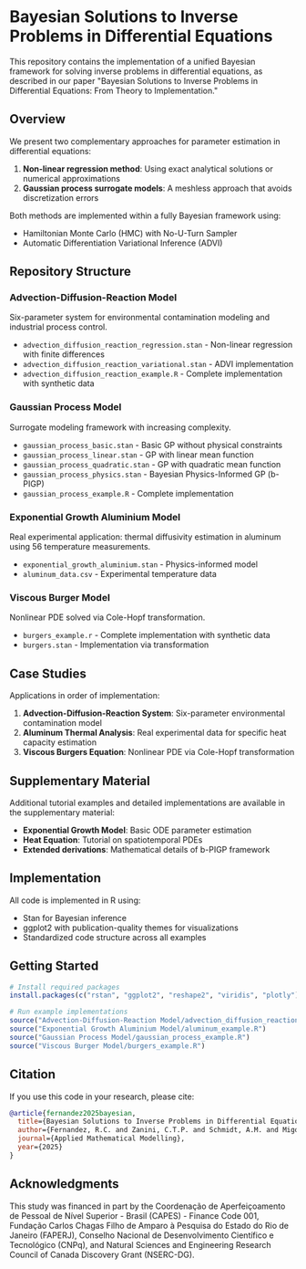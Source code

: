 # Bayesian Solutions to Inverse Problems in Differential Equations

This repository contains the implementation of a unified Bayesian framework for solving inverse problems in differential equations, as described in our paper "Bayesian Solutions to Inverse Problems in Differential Equations: From Theory to Implementation."

## Overview

We present two complementary approaches for parameter estimation in differential equations:

1. **Non-linear regression method**: Using exact analytical solutions or numerical approximations
2. **Gaussian process surrogate models**: A meshless approach that avoids discretization errors

Both methods are implemented within a fully Bayesian framework using:
- Hamiltonian Monte Carlo (HMC) with No-U-Turn Sampler
- Automatic Differentiation Variational Inference (ADVI)

## Repository Structure

### Advection-Diffusion-Reaction Model
Six-parameter system for environmental contamination modeling and industrial process control.
- `advection_diffusion_reaction_regression.stan` - Non-linear regression with finite differences
- `advection_diffusion_reaction_variational.stan` - ADVI implementation
- `advection_diffusion_reaction_example.R` - Complete implementation with synthetic data

### Gaussian Process Model
Surrogate modeling framework with increasing complexity.
- `gaussian_process_basic.stan` - Basic GP without physical constraints
- `gaussian_process_linear.stan` - GP with linear mean function
- `gaussian_process_quadratic.stan` - GP with quadratic mean function
- `gaussian_process_physics.stan` - Bayesian Physics-Informed GP (b-PIGP)
- `gaussian_process_example.R` - Complete implementation

### Exponential Growth Aluminium Model
Real experimental application: thermal diffusivity estimation in aluminum using 56 temperature measurements.
- `exponential_growth_aluminium.stan` - Physics-informed model
- `aluminum_data.csv` - Experimental temperature data

### Viscous Burger Model
Nonlinear PDE solved via Cole-Hopf transformation.
- `burgers_example.r` - Complete implementation with synthetic data
- `burgers.stan` - Implementation via transformation

## Case Studies

Applications in order of implementation:

1. **Advection-Diffusion-Reaction System**: Six-parameter environmental contamination model
2. **Aluminum Thermal Analysis**: Real experimental data for specific heat capacity estimation
3. **Viscous Burgers Equation**: Nonlinear PDE via Cole-Hopf transformation

## Supplementary Material

Additional tutorial examples and detailed implementations are available in the supplementary material:
- **Exponential Growth Model**: Basic ODE parameter estimation
- **Heat Equation**: Tutorial on spatiotemporal PDEs
- **Extended derivations**: Mathematical details of b-PIGP framework

## Implementation

All code is implemented in R using:
- Stan for Bayesian inference
- ggplot2 with publication-quality themes for visualizations
- Standardized code structure across all examples

## Getting Started
```r
# Install required packages
install.packages(c("rstan", "ggplot2", "reshape2", "viridis", "plotly"))

# Run example implementations
source("Advection-Diffusion-Reaction Model/advection_diffusion_reaction_example.R")
source("Exponential Growth Aluminium Model/aluminum_example.R")
source("Gaussian Process Model/gaussian_process_example.R")
source("Viscous Burger Model/burgers_example.R")
```

## Citation

If you use this code in your research, please cite:
```bibtex
@article{fernandez2025bayesian,
  title={Bayesian Solutions to Inverse Problems in Differential Equations: From Theory to Implementation},
  author={Fernandez, R.C. and Zanini, C.T.P. and Schmidt, A.M. and Migon, H.S. and Silva Neto, A.J.},
  journal={Applied Mathematical Modelling},
  year={2025}
}
```

## Acknowledgments

This study was financed in part by the Coordenação de Aperfeiçoamento de Pessoal de Nível Superior - Brasil (CAPES) - Finance Code 001, Fundação Carlos Chagas Filho de Amparo à Pesquisa do Estado do Rio de Janeiro (FAPERJ), Conselho Nacional de Desenvolvimento Científico e Tecnológico (CNPq), and Natural Sciences and Engineering Research Council of Canada Discovery Grant (NSERC-DG).